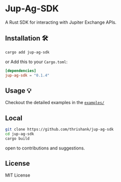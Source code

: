# Jup-Ag-SDK

A Rust SDK for interacting with Jupiter Exchange APIs.

## Installation 🛠️

```bash
cargo add jup-ag-sdk
```

or Add this to your `Cargo.toml`:

```toml
[dependencies]
jup-ag-sdk = "0.1.4"
```

## Usage 💡

Checkout the detailed examples in the [`examples/`](https://github.com/thrishank/jup-ag-sdk/tree/main/examples)

## Local

```bash
git clone https://github.com/thrishank/jup-ag-sdk
cd jup-ag-sdk
cargo build
```

open to contributions and suggestions.

## License

MIT License

